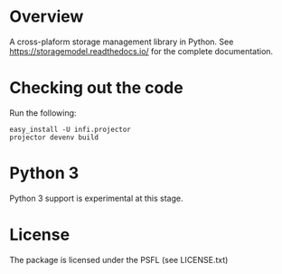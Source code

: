 Overview
========

A cross-plaform storage management library in Python.
See https://storagemodel.readthedocs.io/ for the complete documentation.

Checking out the code
=====================

Run the following:

    easy_install -U infi.projector
    projector devenv build

Python 3
========

Python 3 support is experimental at this stage.


License
=======

The package is licensed under the PSFL (see LICENSE.txt)
